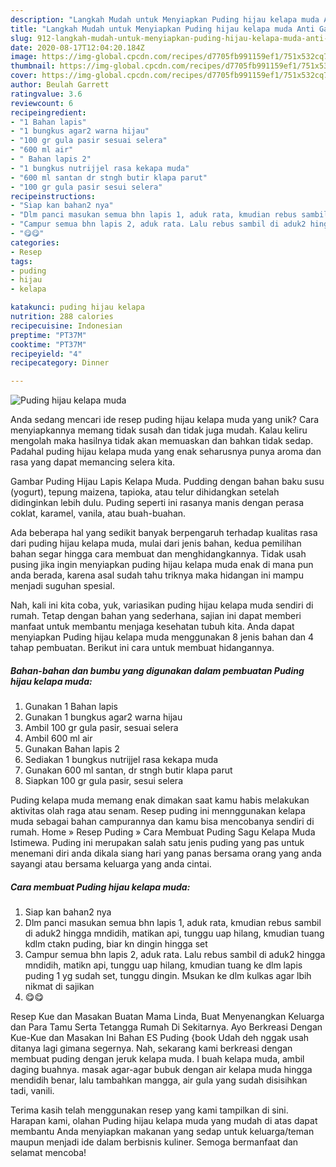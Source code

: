 ```yaml
---
description: "Langkah Mudah untuk Menyiapkan Puding hijau kelapa muda Anti Gagal"
title: "Langkah Mudah untuk Menyiapkan Puding hijau kelapa muda Anti Gagal"
slug: 912-langkah-mudah-untuk-menyiapkan-puding-hijau-kelapa-muda-anti-gagal
date: 2020-08-17T12:04:20.184Z
image: https://img-global.cpcdn.com/recipes/d7705fb991159ef1/751x532cq70/puding-hijau-kelapa-muda-foto-resep-utama.jpg
thumbnail: https://img-global.cpcdn.com/recipes/d7705fb991159ef1/751x532cq70/puding-hijau-kelapa-muda-foto-resep-utama.jpg
cover: https://img-global.cpcdn.com/recipes/d7705fb991159ef1/751x532cq70/puding-hijau-kelapa-muda-foto-resep-utama.jpg
author: Beulah Garrett
ratingvalue: 3.6
reviewcount: 6
recipeingredient:
- "1 Bahan lapis"
- "1 bungkus agar2 warna hijau"
- "100 gr gula pasir sesuai selera"
- "600 ml air"
- " Bahan lapis 2"
- "1 bungkus nutrijjel rasa kekapa muda"
- "600 ml santan dr stngh butir klapa parut"
- "100 gr gula pasir sesui selera"
recipeinstructions:
- "Siap kan bahan2 nya"
- "Dlm panci masukan semua bhn lapis 1, aduk rata, kmudian rebus sambil di aduk2 hingga mndidih, matikan api, tunggu uap hilang, kmudian tuang kdlm ctakn puding, biar kn dingin hingga set"
- "Campur semua bhn lapis 2, aduk rata. Lalu rebus sambil di aduk2 hingga mndidih, matikn api, tunggu uap hilang, kmudian tuang ke dlm lapis puding 1 yg sudah set, tunggu dingin. Msukan ke dlm kulkas agar lbih nikmat di sajikan"
- "😋😋"
categories:
- Resep
tags:
- puding
- hijau
- kelapa

katakunci: puding hijau kelapa 
nutrition: 288 calories
recipecuisine: Indonesian
preptime: "PT37M"
cooktime: "PT37M"
recipeyield: "4"
recipecategory: Dinner

---
```



![Puding hijau kelapa muda](https://img-global.cpcdn.com/recipes/d7705fb991159ef1/751x532cq70/puding-hijau-kelapa-muda-foto-resep-utama.jpg)

Anda sedang mencari ide resep puding hijau kelapa muda yang unik? Cara menyiapkannya memang tidak susah dan tidak juga mudah. Kalau keliru mengolah maka hasilnya tidak akan memuaskan dan bahkan tidak sedap. Padahal puding hijau kelapa muda yang enak seharusnya punya aroma dan rasa yang dapat memancing selera kita.

Gambar Puding Hijau Lapis Kelapa Muda. Pudding dengan bahan baku susu (yogurt), tepung maizena, tapioka, atau telur dihidangkan setelah didinginkan lebih dulu. Puding seperti ini rasanya manis dengan perasa coklat, karamel, vanila, atau buah-buahan.

Ada beberapa hal yang sedikit banyak berpengaruh terhadap kualitas rasa dari puding hijau kelapa muda, mulai dari jenis bahan, kedua pemilihan bahan segar hingga cara membuat dan menghidangkannya. Tidak usah pusing jika ingin menyiapkan puding hijau kelapa muda enak di mana pun anda berada, karena asal sudah tahu triknya maka hidangan ini mampu menjadi suguhan spesial.


Nah, kali ini kita coba, yuk, variasikan puding hijau kelapa muda sendiri di rumah. Tetap dengan bahan yang sederhana, sajian ini dapat memberi manfaat untuk membantu menjaga kesehatan tubuh kita. Anda dapat menyiapkan Puding hijau kelapa muda menggunakan 8 jenis bahan dan 4 tahap pembuatan. Berikut ini cara untuk membuat hidangannya.

<!--inarticleads1-->

##### Bahan-bahan dan bumbu yang digunakan dalam pembuatan Puding hijau kelapa muda:

1. Gunakan 1 Bahan lapis
1. Gunakan 1 bungkus agar2 warna hijau
1. Ambil 100 gr gula pasir, sesuai selera
1. Ambil 600 ml air
1. Gunakan  Bahan lapis 2
1. Sediakan 1 bungkus nutrijjel rasa kekapa muda
1. Gunakan 600 ml santan, dr stngh butir klapa parut
1. Siapkan 100 gr gula pasir, sesui selera


Puding kelapa muda memang enak dimakan saat kamu habis melakukan aktivitas olah raga atau senam. Resep puding ini mennggunakan kelapa muda sebagai bahan campurannya dan kamu bisa mencobanya sendiri di rumah. Home » Resep Puding » Cara Membuat Puding Sagu Kelapa Muda Istimewa. Puding ini merupakan salah satu jenis puding yang pas untuk menemani diri anda dikala siang hari yang panas bersama orang yang anda sayangi atau bersama keluarga yang anda cintai. 

<!--inarticleads2-->

##### Cara membuat Puding hijau kelapa muda:

1. Siap kan bahan2 nya
1. Dlm panci masukan semua bhn lapis 1, aduk rata, kmudian rebus sambil di aduk2 hingga mndidih, matikan api, tunggu uap hilang, kmudian tuang kdlm ctakn puding, biar kn dingin hingga set
1. Campur semua bhn lapis 2, aduk rata. Lalu rebus sambil di aduk2 hingga mndidih, matikn api, tunggu uap hilang, kmudian tuang ke dlm lapis puding 1 yg sudah set, tunggu dingin. Msukan ke dlm kulkas agar lbih nikmat di sajikan
1. 😋😋


Resep Kue dan Masakan Buatan Mama Linda, Buat Menyenangkan Keluarga dan Para Tamu Serta Tetangga Rumah Di Sekitarnya. Ayo Berkreasi Dengan Kue-Kue dan Masakan Ini Bahan ES Puding {book Udah deh nggak usah ditanya lagi gimana segernya. Nah, sekarang kami berkreasi dengan membuat puding dengan jeruk kelapa muda. I buah kelapa muda, ambil daging buahnya. masak agar-agar bubuk dengan air kelapa muda hingga mendidih benar, lalu tambahkan mangga, air gula yang sudah disisihkan tadi, vanili. 

Terima kasih telah menggunakan resep yang kami tampilkan di sini. Harapan kami, olahan Puding hijau kelapa muda yang mudah di atas dapat membantu Anda menyiapkan makanan yang sedap untuk keluarga/teman maupun menjadi ide dalam berbisnis kuliner. Semoga bermanfaat dan selamat mencoba!
